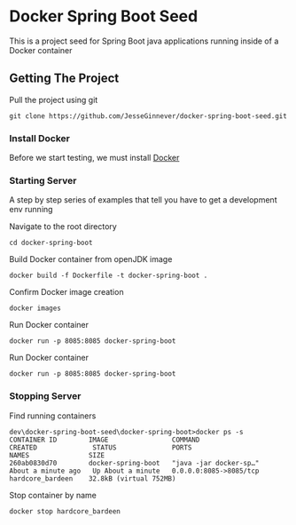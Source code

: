 # Docker Spring Boot Seed

This is a project seed for Spring Boot java applications running inside of a Docker container

## Getting The Project

Pull the project using git

```
git clone https://github.com/JesseGinnever/docker-spring-boot-seed.git
```

### Install Docker

Before we start testing, we must install [Docker](https://docs.docker.com/engine/installation/)

### Starting Server

A step by step series of examples that tell you have to get a development env running

Navigate to the root directory

```
cd docker-spring-boot
```

Build Docker container from openJDK image

```
docker build -f Dockerfile -t docker-spring-boot .
```

Confirm Docker image creation

```
docker images
```

Run Docker container

```
docker run -p 8085:8085 docker-spring-boot
```

Run Docker container

```
docker run -p 8085:8085 docker-spring-boot
```

### Stopping Server

Find running containers

```
dev\docker-spring-boot-seed\docker-spring-boot>docker ps -s
CONTAINER ID        IMAGE                COMMAND                  CREATED              STATUS              PORTS                    NAMES               SIZE
260ab0830d70        docker-spring-boot   "java -jar docker-sp…"   About a minute ago   Up About a minute   0.0.0.0:8085->8085/tcp   hardcore_bardeen    32.8kB (virtual 752MB)

```

Stop container by name

```
docker stop hardcore_bardeen

```

